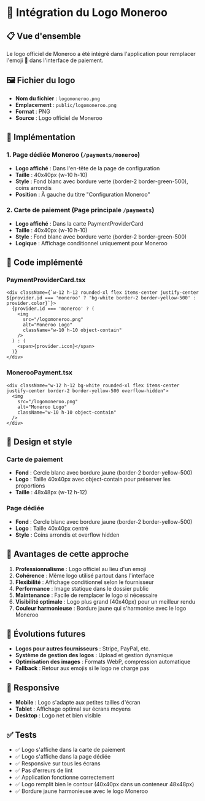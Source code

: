 # 🎨 Intégration du Logo Moneroo

## 📋 Vue d'ensemble

Le logo officiel de Moneroo a été intégré dans l'application pour remplacer l'emoji 📱 dans l'interface de paiement.

## 🖼️ Fichier du logo

- **Nom du fichier** : `logomoneroo.png`
- **Emplacement** : `public/logomoneroo.png`
- **Format** : PNG
- **Source** : Logo officiel de Moneroo

## 🔧 Implémentation

### 1. **Page dédiée Moneroo** (`/payments/moneroo`)
- **Logo affiché** : Dans l'en-tête de la page de configuration
- **Taille** : 40x40px (w-10 h-10)
- **Style** : Fond blanc avec bordure verte (border-2 border-green-500), coins arrondis
- **Position** : À gauche du titre "Configuration Moneroo"

### 2. **Carte de paiement** (Page principale `/payments`)
- **Logo affiché** : Dans la carte PaymentProviderCard
- **Taille** : 40x40px (w-10 h-10)
- **Style** : Fond blanc avec bordure verte (border-2 border-green-500)
- **Logique** : Affichage conditionnel uniquement pour Moneroo

## 🎯 Code implémenté

### PaymentProviderCard.tsx
```tsx
<div className={`w-12 h-12 rounded-xl flex items-center justify-center ${provider.id === 'moneroo' ? 'bg-white border-2 border-yellow-500' : provider.color}`}>
  {provider.id === 'moneroo' ? (
    <img 
      src="/logomoneroo.png" 
      alt="Moneroo Logo" 
      className="w-10 h-10 object-contain"
    />
  ) : (
    <span>{provider.icon}</span>
  )}
</div>
```

### MonerooPayment.tsx
```tsx
<div className="w-12 h-12 bg-white rounded-xl flex items-center justify-center border-2 border-yellow-500 overflow-hidden">
  <img 
    src="/logomoneroo.png" 
    alt="Moneroo Logo" 
    className="w-10 h-10 object-contain"
  />
</div>
```

## 🎨 Design et style

### Carte de paiement
- **Fond** : Cercle blanc avec bordure jaune (border-2 border-yellow-500)
- **Logo** : Taille 40x40px avec object-contain pour préserver les proportions
- **Taille** : 48x48px (w-12 h-12)

### Page dédiée
- **Fond** : Cercle blanc avec bordure jaune (border-2 border-yellow-500)
- **Logo** : Taille 40x40px centré
- **Style** : Coins arrondis et overflow hidden

## 🚀 Avantages de cette approche

1. **Professionnalisme** : Logo officiel au lieu d'un emoji
2. **Cohérence** : Même logo utilisé partout dans l'interface
3. **Flexibilité** : Affichage conditionnel selon le fournisseur
4. **Performance** : Image statique dans le dossier public
5. **Maintenance** : Facile de remplacer le logo si nécessaire
6. **Visibilité optimale** : Logo plus grand (40x40px) pour un meilleur rendu
7. **Couleur harmonieuse** : Bordure jaune qui s'harmonise avec le logo Moneroo

## 🔄 Évolutions futures

- **Logos pour autres fournisseurs** : Stripe, PayPal, etc.
- **Système de gestion des logos** : Upload et gestion dynamique
- **Optimisation des images** : Formats WebP, compression automatique
- **Fallback** : Retour aux emojis si le logo ne charge pas

## 📱 Responsive

- **Mobile** : Logo s'adapte aux petites tailles d'écran
- **Tablet** : Affichage optimal sur écrans moyens
- **Desktop** : Logo net et bien visible

## ✅ Tests

- ✅ Logo s'affiche dans la carte de paiement
- ✅ Logo s'affiche dans la page dédiée
- ✅ Responsive sur tous les écrans
- ✅ Pas d'erreurs de lint
- ✅ Application fonctionne correctement
- ✅ Logo remplit bien le contour (40x40px dans un conteneur 48x48px)
- ✅ Bordure jaune harmonieuse avec le logo Moneroo
